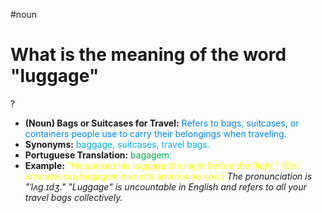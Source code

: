 #noun

# What is the meaning of the word "luggage"
?
* **(Noun) Bags or Suitcases for Travel:** <span style="color:rgb(0, 132, 255)">Refers to bags, suitcases, or containers people use to carry their belongings when traveling.</span>
* **Synonyms:** <span style="color:rgb(0, 176, 240)">baggage, suitcases, travel bags.</span>
* **Portuguese Translation:** <span style="color:rgb(0, 176, 80)">bagagem.</span>
* **Example:** <span style="color:rgb(255, 255, 0)">"He packed his luggage the night before the flight." (Ele arrumou sua bagagem na noite anterior ao voo.)</span>
*The pronunciation is "ˈlʌɡ.ɪdʒ." "Luggage" is uncountable in English and refers to all your travel bags collectively.*
<!--SR:!2025-06-12,3,250-->